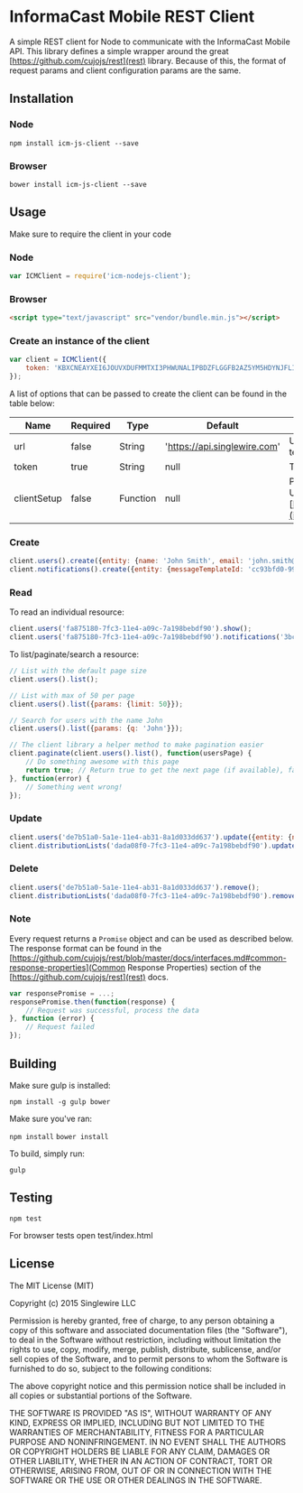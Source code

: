 # InformaCast Mobile REST Client

A simple REST client for Node to communicate with the InformaCast Mobile API. This library defines a simple wrapper
around the great [https://github.com/cujojs/rest](rest) library. Because of this, the format of request params and
client configuration params are the same.

## Installation

### Node

```npm install icm-js-client --save```

### Browser

```bower install icm-js-client --save```

## Usage

Make sure to require the client in your code

### Node

```javascript
var ICMClient = require('icm-nodejs-client');
```

### Browser

```html
<script type="text/javascript" src="vendor/bundle.min.js"></script>
```

### Create an instance of the client

```javascript
var client = ICMClient({
    token: 'KBXCNEAYXEI6JOUVXDUFMMTXI3PHWUNALIPBDZFLGGFB2AZ5YM5HDYNJFLIVWX6ZT56A='
});
```

A list of options that can be passed to create the client can be found in the table below:

| Name            | Required | Type     | Default                     | Description                                                                                                                                                                   |
|-----------------|----------|----------|-----------------------------|-------------------------------------------------------------------------------------------------------------------------------------------------------------------------------|
| url             | false    | String   |'https://api.singlewire.com' | Used if necessary to provide a different API endpoint. Useful for testing.                                                                                                    |
| token           | true     | String   | null                        | The required API token to authorize requests.                                                                                                                                 |
| clientSetup     | false    | Function | null                        | Passes the wrapped `rest` object for additional configuration. Useful for defining additional [https://github.com/cujojs/rest/blob/master/docs/interceptors.md](interceptors) |

### Create

```javascript
client.users().create({entity: {name: 'John Smith', email: 'john.smith@acme.com'}});
client.notifications().create({entity: {messageTemplateId: 'cc93bfd0-9917-11e4-a401-c22f013130a9', subject: 'FooBar'}});
```

### Read

To read an individual resource:

```javascript
client.users('fa875180-7fc3-11e4-a09c-7a198bebdf90').show();
client.users('fa875180-7fc3-11e4-a09c-7a198bebdf90').notifications('3bc560d0-974b-11e4-b83f-1ae59cb5b126').show();
```

To list/paginate/search a resource:

```javascript
// List with the default page size
client.users().list();

// List with max of 50 per page
client.users().list({params: {limit: 50}});

// Search for users with the name John
client.users().list({params: {q: 'John'}});

// The client library a helper method to make pagination easier
client.paginate(client.users().list(), function(usersPage) {
    // Do something awesome with this page
    return true; // Return true to get the next page (if available), false to stop
}, function(error) {
    // Something went wrong!
});
```

### Update

```javascript
client.users('de7b51a0-5a1e-11e4-ab31-8a1d033dd637').update({entity: {name: 'John Jacob Smith'}});
client.distributionLists('dada08f0-7fc3-11e4-a09c-7a198bebdf90').update({entity: {name: 'Updated Name'}});
```

### Delete

```javascript
client.users('de7b51a0-5a1e-11e4-ab31-8a1d033dd637').remove();
client.distributionLists('dada08f0-7fc3-11e4-a09c-7a198bebdf90').remove();
```

### Note

Every request returns a `Promise` object and can be used as described below. The response format can be found in the
[https://github.com/cujojs/rest/blob/master/docs/interfaces.md#common-response-properties](Common Response Properties)
section of the [https://github.com/cujojs/rest](rest) docs.

```javascript
var responsePromise = ...;
responsePromise.then(function(response) {
    // Request was successful, process the data
}, function (error) {
    // Request failed
});
```

## Building

Make sure gulp is installed:

```npm install -g gulp bower```

Make sure you've ran:

```npm install```
```bower install```

To build, simply run:

```gulp```

## Testing

```npm test```

For browser tests open test/index.html

## License

The MIT License (MIT)

Copyright (c) 2015 Singlewire LLC

Permission is hereby granted, free of charge, to any person obtaining a copy
of this software and associated documentation files (the "Software"), to deal
in the Software without restriction, including without limitation the rights
to use, copy, modify, merge, publish, distribute, sublicense, and/or sell
copies of the Software, and to permit persons to whom the Software is
furnished to do so, subject to the following conditions:

The above copyright notice and this permission notice shall be included in all
copies or substantial portions of the Software.

THE SOFTWARE IS PROVIDED "AS IS", WITHOUT WARRANTY OF ANY KIND, EXPRESS OR
IMPLIED, INCLUDING BUT NOT LIMITED TO THE WARRANTIES OF MERCHANTABILITY,
FITNESS FOR A PARTICULAR PURPOSE AND NONINFRINGEMENT. IN NO EVENT SHALL THE
AUTHORS OR COPYRIGHT HOLDERS BE LIABLE FOR ANY CLAIM, DAMAGES OR OTHER
LIABILITY, WHETHER IN AN ACTION OF CONTRACT, TORT OR OTHERWISE, ARISING FROM,
OUT OF OR IN CONNECTION WITH THE SOFTWARE OR THE USE OR OTHER DEALINGS IN THE
SOFTWARE.

